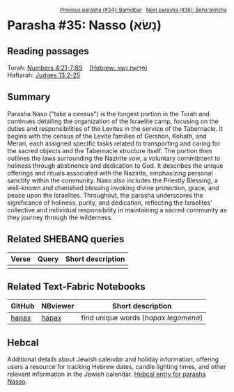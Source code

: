 <span style="float: right;"><sup><a href="../34%20-%20Bamidbar">Previous parasha (#34): Bamidbar</a> &nbsp;&nbsp;<a href="../36%20-%20BehaAlotcha">Next parasha (#36): Beha'alotcha</a></sup></span>

# Parasha #35: Nasso (נָשׂא)

## Reading passages

Torah: [Numbers 4:21-7:89](https://www.stepbible.org/?q=version=NASB2020|reference=Num.4:21-7:89&options=HNVUG) &nbsp;&nbsp; [(Hebrew: פָּרָשַׁת נָשׂא)](https://tikkun.io/#/p/naso)<br>
Haftarah: 
[Judges 13:2-25 ](https://www.stepbible.org/?q=version=NASB2020|reference=Jdg.13:2-25&options=HNVUG)

## Summary

Parasha Naso ("take a census") is the longest portion in the Torah and continues detailing the organization of the Israelite camp, focusing on the duties and responsibilities of the Levites in the service of the Tabernacle. It begins with the census of the Levite families of Gershon, Kohath, and Merari, each assigned specific tasks related to transporting and caring for the sacred objects and the Tabernacle structure itself. The portion then outlines the laws surrounding the Nazirite vow, a voluntary commitment to holiness through abstinence and dedication to God. It describes the unique offerings and rituals associated with the Nazirite, emphasizing personal sanctity within the community. Naso also includes the Priestly Blessing, a well-known and cherished blessing invoking divine protection, grace, and peace upon the Israelites. Throughout, the parasha underscores the significance of holiness, purity, and dedication, reflecting the Israelites' collective and individual responsibility in maintaining a sacred community as they journey through the wilderness.

## Related SHEBANQ queries

Verse | Query | Short description
--- | --- | --- 
||


## Related Text-Fabric Notebooks

GitHub | NBviewer | Short description
---|---|---
[hapax](hapax.ipynb) | [hapax](https://nbviewer.org/github/tonyjurg/Parashot/blob/main/WeeklyParasha/35%20-%20Nasso/hapax.ipynb)| find unique words (*hapax legomena*)

## Hebcal

Additional details about Jewish calendar and holiday information, offering users a resource for tracking Hebrew dates, candle lighting times, and other relevant information in the Jewish calendar. [Hebcal entry for parasha Nasso](https://www.hebcal.com/sedrot/nasso).

